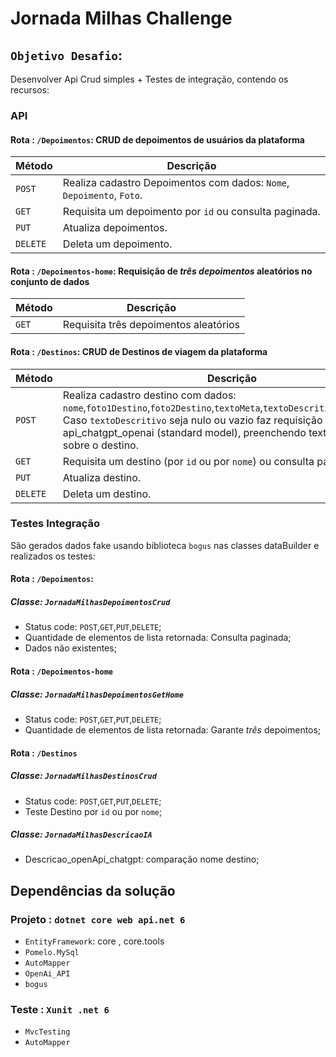 # Jornada Milhas Challenge

## `Objetivo Desafio`: 
Desenvolver Api Crud simples + Testes de integração, contendo os recursos:

### API

#### Rota : `/Depoimentos`: CRUD de depoimentos de usuários da plataforma

|Método|Descrição|
|-----|-----|
| `POST` | Realiza cadastro Depoimentos com dados: `Nome`, `Depoimento`, `Foto`.| 
|`GET`| Requisita um depoimento por `id` ou consulta paginada.| 
|`PUT`| Atualiza depoimentos.| 
|`DELETE`| Deleta um depoimento.| 

#### Rota : `/Depoimentos-home`: Requisição de *três depoimentos* aleatórios no conjunto de dados
|Método|Descrição|
|-----|-----|
|`GET`| Requisita três depoimentos aleatórios| 

#### Rota : `/Destinos`: CRUD de Destinos de viagem da plataforma
|Método|Descrição|
|-----|-----|
| `POST` | Realiza cadastro destino com dados: `nome`,`foto1Destino`,`foto2Destino`,`textoMeta`,`textoDescritivo`,`precoViagem`. Caso `textoDescritivo` seja nulo ou vazio faz requisição a api_chatgpt_openai (standard model), preenchendo texto descritivo sobre o destino.| 
|`GET`| Requisita um destino (por `id` ou por `nome`) ou consulta paginada..| 
|`PUT`| Atualiza destino.| 
|`DELETE`| Deleta um destino.| 

### Testes Integração

São gerados dados fake usando biblioteca `bogus` nas classes dataBuilder e realizados os testes:
#### Rota : `/Depoimentos`: 

##### Classe: `JornadaMilhasDepoimentosCrud`
* Status code: `POST`,`GET`,`PUT`,`DELETE`;
* Quantidade de elementos de lista retornada: Consulta paginada;
* Dados não existentes;
  
#### Rota : `/Depoimentos-home`

##### Classe: `JornadaMilhasDepoimentosGetHome`
* Status code: `POST`,`GET`,`PUT`,`DELETE`;
* Quantidade de elementos de lista retornada: Garante *três* depoimentos;
  
#### Rota : `/Destinos`
##### Classe: `JornadaMilhasDestinosCrud`
* Status code: `POST`,`GET`,`PUT`,`DELETE`;
* Teste Destino por `id` ou por `nome`;

##### Classe: `JornadaMilhasDescricaoIA`
* Descricao_openApi_chatgpt: comparação nome destino;

## Dependências da solução
  
### Projeto : `dotnet core web api.net 6` 
* `EntityFramework`: core , core.tools
* `Pomelo.MySql`
* `AutoMapper`
* `OpenAi_API`
* `bogus`
### Teste : `Xunit .net 6`
* `MvcTesting`
* `AutoMapper`
  
